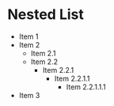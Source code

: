 # Nested List

* Item 1
* Item 2
  * Item 2.1
  * Item 2.2
    * Item 2.2.1
      * Item 2.2.1.1
        * Item 2.2.1.1.1
* Item 3
